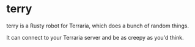 # terry

terry is a Rusty robot for Terraria, which does a bunch of random things.

It can connect to your Terraria server and be as creepy as you'd think.
